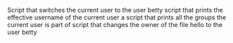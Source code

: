 Script that switches the current user to the user betty
script that prints the effective username of the current user
a script that prints all the groups the current user is part of
script that changes the owner of the file hello to the user betty
